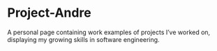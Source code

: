 # Project-Andre
A personal page containing work examples of projects I’ve worked on, displaying my growing skills in software engineering.
